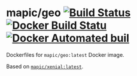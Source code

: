 # mapic/geo [![Build Status](https://travis-ci.org/mapic/docker-mapic-geo.svg?branch=master)](https://travis-ci.org/mapic/docker-mapic-geo) [![Docker Build Statu](https://img.shields.io/docker/build/mapic/geo.svg?style=flat-square)](https://hub.docker.com/r/mapic/geo/builds/) [![Docker Automated buil](https://img.shields.io/docker/automated/mapic/geo.svg)](https://hub.docker.com/r/mapic/geo/)

Dockerfiles for `mapic/geo:latest` Docker image. 

Based on [`mapic/xenial:latest`](https://github.com/mapic/docker-mapic-xenial).
